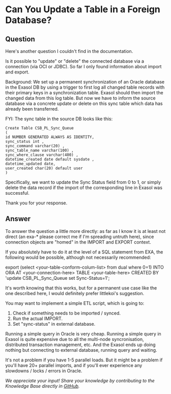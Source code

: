 # Can You Update a Table in a Foreign Database?

## Question
Here's another question I couldn't find in the documentation. 

Is it possible to "update" or "delete" the connected database via a connection (via OCI or JDBC). So far I only found information about import and export.

Background: We set up a permanent synchronization of an Oracle database in the Exasol DB by using a trigger to first log all changed table records with their primary keys in a synchronization table. Exasol should then import the changed data from this log table. But now we have to inform the source database via a concrete update or delete on this sync table which data has already been transferred.

FYI: The sync table in the source DB looks like this:
```
Create Table CSB_PL_Sync_Queue
(
id NUMBER GENERATED ALWAYS AS IDENTITY,
sync_status int ,
sync_command varchar(20) ,
sync_table_name varchar(100) ,
sync_where_clause varchar(400) ,
datetime_created date default sysdate ,
datetime_updated date,
user_created char(20) default user
)
```
Specifically, we want to update the Sync Status field from 0 to 1, or simply delete the data record if the import of the corresponding line in Exasol was successful.

Thank you for your response.

## Answer
To answer the question a little more directly: as far as I know it is at least not direct (an exa-* please correct me if I'm spreading untruth here),
since connection objects are "homed" in the IMPORT and EXPORT context.

If you absolutely have to do it at the level of a SQL statement from EXA, the following would be possible, although not necessarily recommended:

export (select &lt;your-table-conform-colum-list&gt; from dual where 0=1)
INTO ORA AT &lt;your-connection-here&gt; TABLE &lt;your-table-here&gt; CREATED BY 'update CSB_PL_Sync_Queue set Sync-Status=1';


It's worth knowing that this works, but for a permanent use case like the one described here, I would definitely prefer littlekoi's suggestion.

You may want to implement a simple ETL script, which is going to:

1) Check if something needs to be imported / synced.
2) Run the actual IMPORT.
3) Set "sync-status" in external database.

Running a simple query in Oracle is very cheap. Running a simple query in Exasol is quite expensive due to all the multi-node syncronisation, distributed transaction management, etc. And the Exasol ends up doing nothing but connecting to external database, running query and waiting.

It's not a problem if you have 1-5 parallel loads. But it might be a problem if you'll have 20+ parallel imports, and if you'll ever experience any slowdowns / locks / errors in Oracle.

*We appreciate your input! Share your knowledge by contributing to the Knowledge Base directly in [GitHub](https://github.com/exasol/public-knowledgebase).* 